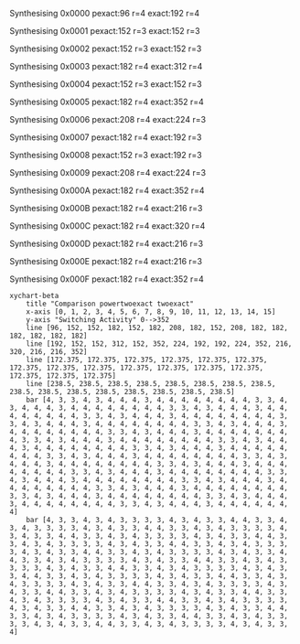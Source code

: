 Synthesising 0x0000 pexact:96 r=4 exact:192 r=4

Synthesising 0x0001 pexact:152 r=3 exact:152 r=3

Synthesising 0x0002 pexact:152 r=3 exact:152 r=3

Synthesising 0x0003 pexact:182 r=4 exact:312 r=4

Synthesising 0x0004 pexact:152 r=3 exact:152 r=3

Synthesising 0x0005 pexact:182 r=4 exact:352 r=4

Synthesising 0x0006 pexact:208 r=4 exact:224 r=3

Synthesising 0x0007 pexact:182 r=4 exact:192 r=3

Synthesising 0x0008 pexact:152 r=3 exact:192 r=3

Synthesising 0x0009 pexact:208 r=4 exact:224 r=3

Synthesising 0x000A pexact:182 r=4 exact:352 r=4

Synthesising 0x000B pexact:182 r=4 exact:216 r=3

Synthesising 0x000C pexact:182 r=4 exact:320 r=4

Synthesising 0x000D pexact:182 r=4 exact:216 r=3

Synthesising 0x000E pexact:182 r=4 exact:216 r=3

Synthesising 0x000F pexact:182 r=4 exact:352 r=4

```mermaid
xychart-beta
    title "Comparison powertwoexact twoexact"
    x-axis [0, 1, 2, 3, 4, 5, 6, 7, 8, 9, 10, 11, 12, 13, 14, 15]
    y-axis "Switching Activity" 0-->352
    line [96, 152, 152, 182, 152, 182, 208, 182, 152, 208, 182, 182, 182, 182, 182, 182]
    line [192, 152, 152, 312, 152, 352, 224, 192, 192, 224, 352, 216, 320, 216, 216, 352]
    line [172.375, 172.375, 172.375, 172.375, 172.375, 172.375, 172.375, 172.375, 172.375, 172.375, 172.375, 172.375, 172.375, 172.375, 172.375, 172.375]
    line [238.5, 238.5, 238.5, 238.5, 238.5, 238.5, 238.5, 238.5, 238.5, 238.5, 238.5, 238.5, 238.5, 238.5, 238.5, 238.5]
    bar [4, 3, 3, 4, 3, 4, 4, 4, 3, 4, 4, 4, 4, 4, 4, 4, 4, 3, 3, 4, 3, 4, 4, 4, 3, 4, 4, 4, 4, 4, 4, 4, 4, 3, 3, 4, 3, 4, 4, 4, 3, 4, 4, 4, 4, 4, 4, 4, 4, 3, 3, 4, 3, 4, 4, 4, 3, 4, 4, 4, 4, 4, 4, 4, 4, 3, 3, 4, 3, 4, 4, 4, 3, 4, 4, 4, 4, 4, 4, 4, 4, 3, 3, 4, 3, 4, 4, 4, 3, 4, 4, 4, 4, 4, 4, 4, 4, 3, 3, 4, 3, 4, 4, 4, 3, 4, 4, 4, 4, 4, 4, 4, 4, 3, 3, 4, 3, 4, 4, 4, 3, 4, 4, 4, 4, 4, 4, 4, 4, 3, 3, 4, 3, 4, 4, 4, 3, 4, 4, 4, 4, 4, 4, 4, 4, 3, 3, 4, 3, 4, 4, 4, 3, 4, 4, 4, 4, 4, 4, 4, 4, 3, 3, 4, 3, 4, 4, 4, 3, 4, 4, 4, 4, 4, 4, 4, 4, 3, 3, 4, 3, 4, 4, 4, 3, 4, 4, 4, 4, 4, 4, 4, 4, 3, 3, 4, 3, 4, 4, 4, 3, 4, 4, 4, 4, 4, 4, 4, 4, 3, 3, 4, 3, 4, 4, 4, 3, 4, 4, 4, 4, 4, 4, 4, 4, 3, 3, 4, 3, 4, 4, 4, 3, 4, 4, 4, 4, 4, 4, 4, 4, 3, 3, 4, 3, 4, 4, 4, 3, 4, 4, 4, 4, 4, 4, 4, 4, 3, 3, 4, 3, 4, 4, 4, 3, 4, 4, 4, 4, 4, 4, 4, 4, 3, 3, 4, 3, 4, 4, 4, 3, 4, 4, 4, 4, 4, 4, 4, 4, 3, 3, 4, 3, 4, 4, 4, 3, 4, 4, 4, 4, 4, 4, 4, 4, 3, 3, 4, 3, 4, 4, 4, 3, 4, 4, 4, 4, 4, 4, 4]
    bar [4, 3, 3, 4, 3, 4, 3, 3, 3, 3, 4, 3, 4, 3, 3, 4, 4, 3, 3, 4, 3, 4, 3, 3, 3, 3, 4, 3, 4, 3, 3, 4, 4, 3, 3, 4, 3, 4, 3, 3, 3, 3, 4, 3, 4, 3, 3, 4, 4, 3, 3, 4, 3, 4, 3, 3, 3, 3, 4, 3, 4, 3, 3, 4, 4, 3, 3, 4, 3, 4, 3, 3, 3, 3, 4, 3, 4, 3, 3, 4, 4, 3, 3, 4, 3, 4, 3, 3, 3, 3, 4, 3, 4, 3, 3, 4, 4, 3, 3, 4, 3, 4, 3, 3, 3, 3, 4, 3, 4, 3, 3, 4, 4, 3, 3, 4, 3, 4, 3, 3, 3, 3, 4, 3, 4, 3, 3, 4, 4, 3, 3, 4, 3, 4, 3, 3, 3, 3, 4, 3, 4, 3, 3, 4, 4, 3, 3, 4, 3, 4, 3, 3, 3, 3, 4, 3, 4, 3, 3, 4, 4, 3, 3, 4, 3, 4, 3, 3, 3, 3, 4, 3, 4, 3, 3, 4, 4, 3, 3, 4, 3, 4, 3, 3, 3, 3, 4, 3, 4, 3, 3, 4, 4, 3, 3, 4, 3, 4, 3, 3, 3, 3, 4, 3, 4, 3, 3, 4, 4, 3, 3, 4, 3, 4, 3, 3, 3, 3, 4, 3, 4, 3, 3, 4, 4, 3, 3, 4, 3, 4, 3, 3, 3, 3, 4, 3, 4, 3, 3, 4, 4, 3, 3, 4, 3, 4, 3, 3, 3, 3, 4, 3, 4, 3, 3, 4, 4, 3, 3, 4, 3, 4, 3, 3, 3, 3, 4, 3, 4, 3, 3, 4, 4, 3, 3, 4, 3, 4, 3, 3, 3, 3, 4, 3, 4, 3, 3, 4, 4, 3, 3, 4, 3, 4, 3, 3, 3, 3, 4, 3, 4, 3, 3, 4, 4, 3, 3, 4, 3, 4, 3, 3, 3, 3, 4, 3, 4, 3, 3, 4]
```

